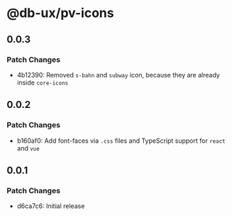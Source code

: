 # @db-ux/pv-icons

## 0.0.3

### Patch Changes

- 4b12390: Removed `s-bahn` and `subway` icon, because they are already inside `core-icons`

## 0.0.2

### Patch Changes

- b160af0: Add font-faces via `.css` files and TypeScript support for `react` and `vue`

## 0.0.1

### Patch Changes

- d6ca7c6: Initial release
